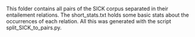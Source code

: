 This folder contains all pairs of the SICK corpus separated in their entailement relations.
The short_stats.txt holds some basic stats about the occurrences of each relation.
All this was generated with the script split_SICK_to_pairs.py.
